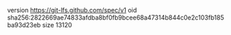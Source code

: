 version https://git-lfs.github.com/spec/v1
oid sha256:2822669ae74833afdba8bf0fb9bcee68a47314b844c0e2c103fb185ba93d23eb
size 13120
